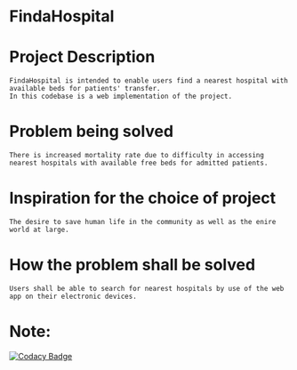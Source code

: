   # FindaHospital

  # Project Description
    FindaHospital is intended to enable users find a nearest hospital with available beds for patients' transfer.
    In this codebase is a web implementation of the project.
    
  # Problem being solved
    There is increased mortality rate due to difficulty in accessing nearest hospitals with available free beds for admitted patients.
    
  # Inspiration for the choice of project
    The desire to save human life in the community as well as the enire world at large.
    
  # How the problem shall be solved
    Users shall be able to search for nearest hospitals by use of the web app on their electronic devices.
    
  # Note:
[![Codacy Badge](https://api.codacy.com/project/badge/Grade/02d448df0a9f4a318126066997cde6bc)](https://app.codacy.com/gh/BuildForSDGCohort2/Team-295-Group-A-FrontEnd-Web?utm_source=github.com&utm_medium=referral&utm_content=BuildForSDGCohort2/Team-295-Group-A-FrontEnd-Web&utm_campaign=Badge_Grade_Settings)

